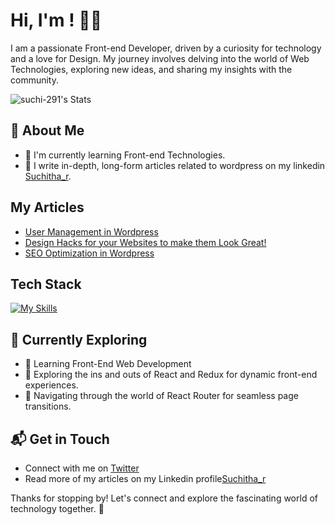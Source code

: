 # Hi, I'm <Suchitha Ramachandrapurapu>! 🙋‍♀️

I am a passionate Front-end Developer, driven by a curiosity for technology and a love for Design. My journey involves delving into the world of Web Technologies, exploring new ideas, and sharing my insights with the community.

![suchi-291's Stats](https://github-readme-stats.vercel.app/api?username=suchi-291&theme=vue-dark&show_icons=true&hide_border=true&count_private=true)

## 🚀 About Me

- 🔭 I'm currently learning Front-end Technologies.
- 📝 I write in-depth, long-form articles related to wordpress on my linkedin [Suchitha_r](https://www.linkedin.com/in/suchitha-r/).

## My Articles
- [User Management in Wordpress]([https://www.linkedin.com/in/suchitha-webdeveloper/recent-activity/articles/])
- [Design Hacks for your Websites to make them Look Great!](https://www.linkedin.com/pulse/take-your-website-from-good-great-easy-design-tips-ramachandrapurapu-ydiec/?trackingId=MNe10HG8RWi2QXU5dM5XDQ%3D%3D)
- [SEO Optimization in Wordpress](https://www.linkedin.com/pulse/how-optimize-your-wordpress-site-search-engines-ramachandrapurapu-cnnmc/?trackingId=MNe10HG8RWi2QXU5dM5XDQ%3D%3D)


## Tech Stack
[![My Skills](https://skillicons.dev/icons?i=js,html,css,react)](https://skillicons.dev)

## 🌱 Currently Exploring

- 🚀 Learning Front-End Web Development
- 🚀 Exploring the ins and outs of React and Redux for dynamic front-end experiences.
- 🚀 Navigating through the world of React Router for seamless page transitions.
  


## 📬 Get in Touch

- Connect with me on [Twitter](https://twitter.com/RaoSuchitha)
- Read more of my articles on my Linkedin profile[Suchitha_r](https://www.linkedin.com/in/suchitha-r/)

Thanks for stopping by! Let's connect and explore the fascinating world of technology together. 🚀

